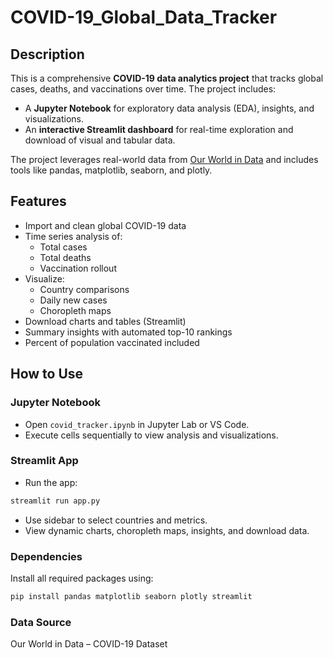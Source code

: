 # COVID-19_Global_Data_Tracker

## Description
This is a comprehensive **COVID-19 data analytics project** that tracks global cases, deaths, and vaccinations over time. The project includes:
- A **Jupyter Notebook** for exploratory data analysis (EDA), insights, and visualizations.
- An **interactive Streamlit dashboard** for real-time exploration and download of visual and tabular data.

The project leverages real-world data from [Our World in Data](https://ourworldindata.org/coronavirus-source-data) and includes tools like pandas, matplotlib, seaborn, and plotly.

## Features
- Import and clean global COVID-19 data
- Time series analysis of:
  - Total cases
  - Total deaths
  - Vaccination rollout
- Visualize:
  - Country comparisons
  - Daily new cases
  - Choropleth maps
- Download charts and tables (Streamlit)
- Summary insights with automated top-10 rankings
- Percent of population vaccinated included

## How to Use

### Jupyter Notebook
- Open `covid_tracker.ipynb` in Jupyter Lab or VS Code.
- Execute cells sequentially to view analysis and visualizations.

### Streamlit App
- Run the app:
```bash
streamlit run app.py
```
- Use sidebar to select countries and metrics.
- View dynamic charts, choropleth maps, insights, and download data.

### Dependencies
Install all required packages using:
```bash
pip install pandas matplotlib seaborn plotly streamlit
```
### Data Source
Our World in Data – COVID-19 Dataset